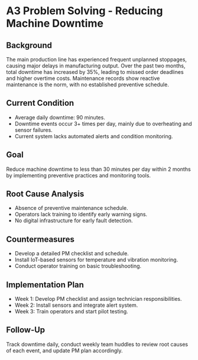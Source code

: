 # A3 Problem Solving - Reducing Machine Downtime

## Background
The main production line has experienced frequent unplanned stoppages, causing major delays in manufacturing output. Over the past two months, total downtime has increased by 35%, leading to missed order deadlines and higher overtime costs. Maintenance records show reactive maintenance is the norm, with no established preventive schedule.

## Current Condition
- Average daily downtime: 90 minutes.
- Downtime events occur 3+ times per day, mainly due to overheating and sensor failures.
- Current system lacks automated alerts and condition monitoring.

## Goal
Reduce machine downtime to less than 30 minutes per day within 2 months by implementing preventive practices and monitoring tools.

## Root Cause Analysis
- Absence of preventive maintenance schedule.
- Operators lack training to identify early warning signs.
- No digital infrastructure for early fault detection.

## Countermeasures
- Develop a detailed PM checklist and schedule.
- Install IoT-based sensors for temperature and vibration monitoring.
- Conduct operator training on basic troubleshooting.

## Implementation Plan
- Week 1: Develop PM checklist and assign technician responsibilities.
- Week 2: Install sensors and integrate alert system.
- Week 3: Train operators and start pilot testing.

## Follow-Up
Track downtime daily, conduct weekly team huddles to review root causes of each event, and update PM plan accordingly.
